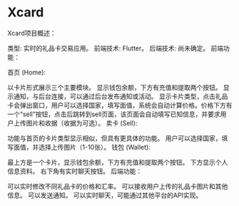 # Xcard
Xcard项目概述：

类型: 实时的礼品卡交易应用。
前端技术: Flutter。
后端技术: 尚未确定。
前端功能：

首页 (Home):

以卡片形式展示三个主要模块。
显示钱包余额，下方有充值和提取两个按钮。
显示通知，与后台连接，可以通过后台发布通知或活动。
显示卡片类型，点击礼品卡会弹出窗口，用户可以选择国家，填写面值，系统会自动计算价格。价格下方有一个“sell”按钮，点击后跳转到sell页面，该页面会自动填写已知信息，并要求用户上传图片和收据（收据为可选）。
卖卡 (Sell):

功能与首页的卡片类型显示相似，但具有更具体的功能。
用户可以选择国家，填写面值，并选择上传图片（1-10张）。
钱包 (Wallet):

最上方是一个卡片，显示钱包余额，下方有充值和提取两个按钮。
下方显示个人信息资料。
右下角有实时聊天按钮。
后端功能：

可以实时修改不同礼品卡的价格和汇率。
可以接收用户上传的礼品卡图片和其他信息。
可以发送通知。
可以实时聊天，可能通过其他平台的API实现。
